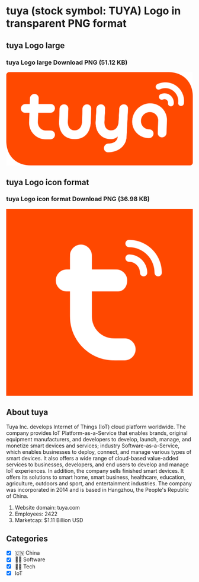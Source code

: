 # tuya (stock symbol: TUYA) Logo in transparent PNG format

## tuya Logo large

### tuya Logo large Download PNG (51.12 KB)

![tuya Logo large Download PNG (51.12 KB)](/img/orig/TUYA_BIG-c185e3f1.png)

## tuya Logo icon format

### tuya Logo icon format Download PNG (36.98 KB)

![tuya Logo icon format Download PNG (36.98 KB)](/img/orig/TUYA-05fa473e.png)

## About tuya

Tuya Inc. develops Internet of Things (IoT) cloud platform worldwide. The company provides IoT Platform-as-a-Service that enables brands, original equipment manufacturers, and developers to develop, launch, manage, and monetize smart devices and services; industry Software-as-a-Service, which enables businesses to deploy, connect, and manage various types of smart devices. It also offers a wide range of cloud-based value-added services to businesses, developers, and end users to develop and manage IoT experiences. In addition, the company sells finished smart devices. It offers its solutions to smart home, smart business, healthcare, education, agriculture, outdoors and sport, and entertainment industries. The company was incorporated in 2014 and is based in Hangzhou, the People's Republic of China.

1. Website domain: tuya.com
2. Employees: 2422
3. Marketcap: $1.11 Billion USD


## Categories
- [x] 🇨🇳 China
- [x] 👨‍💻 Software
- [x] 👩‍💻 Tech
- [x] IoT
